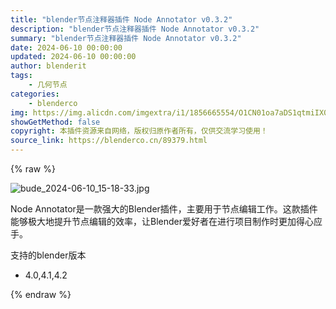 ```yaml
---
title: "blender节点注释器插件 Node Annotator v0.3.2"
description: "blender节点注释器插件 Node Annotator v0.3.2"
summary: "blender节点注释器插件 Node Annotator v0.3.2"
date: 2024-06-10 00:00:00
updated: 2024-06-10 00:00:00
author: blenderit
tags: 
    - 几何节点
categories:
    - blenderco
img: https://img.alicdn.com/imgextra/i1/1856665554/O1CN01oa7aDS1qtmiIX0jP9_!!1856665554.jpg
showGetMethod: false
copyright: 本插件资源来自网络，版权归原作者所有，仅供交流学习使用！
source_link: https://blenderco.cn/89379.html
---
```


{% raw %}
<p><img src="https://img.alicdn.com/imgextra/i1/1856665554/O1CN01oa7aDS1qtmiIX0jP9_!!1856665554.jpg" alt="bude_2024-06-10_15-18-33.jpg"></p><p>Node Annotator是一款强大的Blender插件，主要用于节点编辑工作。这款插件能够极大地提升节点编辑的效率，让Blender爱好者在进行项目制作时更加得心应手。</p><p>支持的blender版本</p><ul>
<li>4.0,4.1,4.2</li>
</ul>
<div style="display: none">blenderco</div>
{% endraw %}